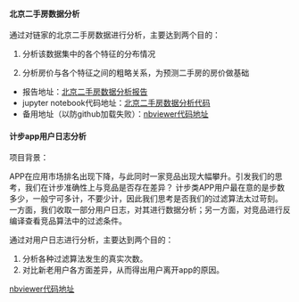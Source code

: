#### 北京二手房数据分析

通过对链家的北京二手房数据进行分析，主要达到两个目的：

  1. 分析该数据集中的各个特征的分布情况

  2. 分析房价与各个特征之间的粗略关系，为预测二手房的房价做基础

- 报告地址：[北京二手房数据分析报告](https://github.com/wsybupt/data_analysis_practice/blob/master/beijing_second_hand_house_deal/analysis_report.md)
- jupyter notebook代码地址：[北京二手房数据分析代码](https://github.com/wsybupt/data_analysis_practice/blob/master/beijing_second_hand_house_deal/analysis_code.ipynb)
- 备用地址（以防github加载失败）：[nbviewer代码地址](https://nbviewer.jupyter.org/github/wsybupt/data_analysis_practice/blob/master/beijing_second_hand_house_deal/analysis_code.ipynb)



#### 计步app用户日志分析
项目背景：

APP在应用市场排名出现下降，与此同时一家竞品出现大幅攀升。引发我们的思考，我们在计步准确性上与竞品是否存在差异？
计步类APP用户最在意的是步数多少，一般宁可多计，不要少计，因此我们思考是否我们的过滤算法太过苛刻。
一方面，我们收取一部分用户日志，对其进行数据分析；另一方面，对竞品进行反编译查看竞品算法中的过滤条件。


通过对用户日志进行分析，主要达到两个目的：
1. 分析各种过滤算法发生的真实次数。
2. 对比新老用户各方面差异，从而得出用户离开app的原因。

[nbviewer代码地址](https://nbviewer.jupyter.org/github/wsybupt/data_analysis_practice/blob/master/pacer_user_log_analysis/environment_analyse_oan.ipynb)

